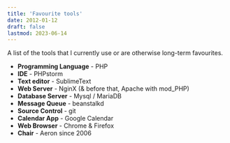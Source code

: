 ```yaml
---
title: 'Favourite tools'
date: 2012-01-12
draft: false
lastmod: 2023-06-14
---
```


A list of the tools that I currently use or are otherwise long-term favourites.

* **Programming Language** - PHP
* **IDE** - PHPstorm
* **Text editor** - SublimeText
* **Web Server** - NginX (& before that, Apache with mod_PHP)
* **Database Server** - Mysql / MariaDB
* **Message Queue** - beanstalkd
* **Source Control** - git
* **Calendar App** - Google Calendar
* **Web Browser** - Chrome & Firefox
* **Chair** - Aeron since 2006
